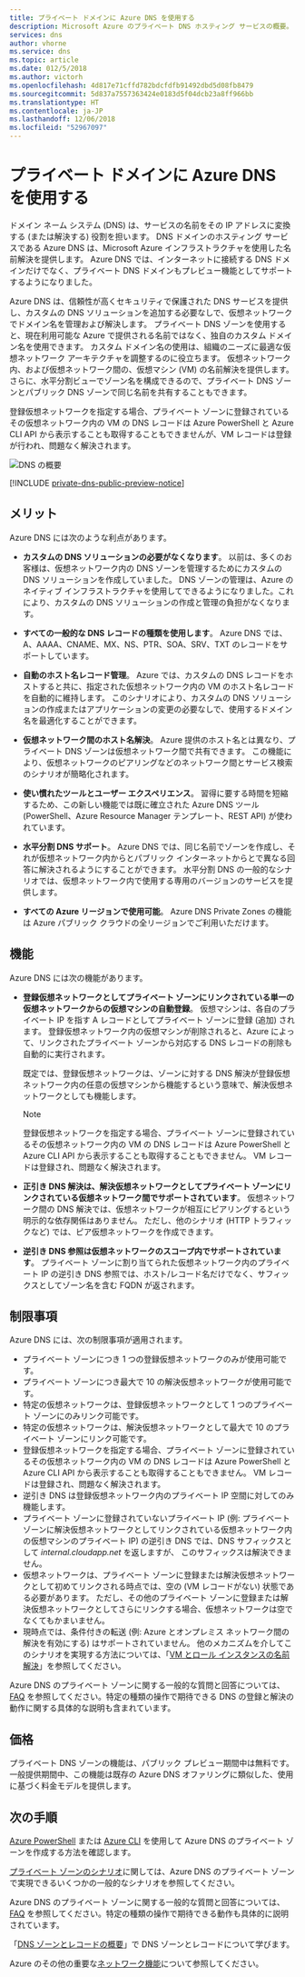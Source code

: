 ```yaml
---
title: プライベート ドメインに Azure DNS を使用する
description: Microsoft Azure のプライベート DNS ホスティング サービスの概要。
services: dns
author: vhorne
ms.service: dns
ms.topic: article
ms.date: 012/5/2018
ms.author: victorh
ms.openlocfilehash: 4d817e71cffd782bdcfdfb91492dbd5d08fb8479
ms.sourcegitcommit: 5d837a7557363424e0183d5f04dcb23a8ff966bb
ms.translationtype: HT
ms.contentlocale: ja-JP
ms.lasthandoff: 12/06/2018
ms.locfileid: "52967097"
---
```

# <a name="use-azure-dns-for-private-domains"></a>プライベート ドメインに Azure DNS を使用する

ドメイン ネーム システム (DNS) は、サービスの名前をその IP アドレスに変換する (または解決する) 役割を担います。 DNS ドメインのホスティング サービスである Azure DNS は、Microsoft Azure インフラストラクチャを使用した名前解決を提供します。 Azure DNS では、インターネットに接続する DNS ドメインだけでなく、プライベート DNS ドメインもプレビュー機能としてサポートするようになりました。

Azure DNS は、信頼性が高くセキュリティで保護された DNS サービスを提供し、カスタムの DNS ソリューションを追加する必要なしで、仮想ネットワークでドメイン名を管理および解決します。 プライベート DNS ゾーンを使用すると、現在利用可能な Azure で提供される名前ではなく、独自のカスタム ドメイン名を使用できます。 カスタム ドメイン名の使用は、組織のニーズに最適な仮想ネットワーク アーキテクチャを調整するのに役立ちます。 仮想ネットワーク内、および仮想ネットワーク間の、仮想マシン (VM) の名前解決を提供します。 さらに、水平分割ビューでゾーン名を構成できるので、プライベート DNS ゾーンとパブリック DNS ゾーンで同じ名前を共有することもできます。

登録仮想ネットワークを指定する場合、プライベート ゾーンに登録されているその仮想ネットワーク内の VM の DNS レコードは Azure PowerShell と Azure CLI API から表示することも取得することもできませんが、VM レコードは登録が行われ、問題なく解決されます。

![DNS の概要](./media/private-dns-overview/scenario.png)

[!INCLUDE [private-dns-public-preview-notice](../../includes/private-dns-public-preview-notice.md)]

## <a name="benefits"></a>メリット

Azure DNS には次のような利点があります。

* **カスタムの DNS ソリューションの必要がなくなります**。 以前は、多くのお客様は、仮想ネットワーク内の DNS ゾーンを管理するためにカスタムの DNS ソリューションを作成していました。 DNS ゾーンの管理は、Azure のネイティブ インフラストラクチャを使用してできるようになりました。これにより、カスタムの DNS ソリューションの作成と管理の負担がなくなります。

* **すべての一般的な DNS レコードの種類を使用します**。 Azure DNS では、A、AAAA、CNAME、MX、NS、PTR、SOA、SRV、TXT のレコードをサポートしています。

* **自動のホスト名レコード管理**。 Azure では、カスタムの DNS レコードをホストすると共に、指定された仮想ネットワーク内の VM のホスト名レコードを自動的に維持します。 このシナリオにより、カスタムの DNS ソリューションの作成またはアプリケーションの変更の必要なしで、使用するドメイン名を最適化することができます。

* **仮想ネットワーク間のホスト名解決**。 Azure 提供のホスト名とは異なり、プライベート DNS ゾーンは仮想ネットワーク間で共有できます。 この機能により、仮想ネットワークのピアリングなどのネットワーク間とサービス検索のシナリオが簡略化されます。

* **使い慣れたツールとユーザー エクスペリエンス**。 習得に要する時間を短縮するため、この新しい機能では既に確立された Azure DNS ツール (PowerShell、Azure Resource Manager テンプレート、REST API) が使われています。

* **水平分割 DNS サポート**。 Azure DNS では、同じ名前でゾーンを作成し、それが仮想ネットワーク内からとパブリック インターネットからとで異なる回答に解決されるようにすることができます。 水平分割 DNS の一般的なシナリオでは、仮想ネットワーク内で使用する専用のバージョンのサービスを提供します。

* **すべての Azure リージョンで使用可能**。 Azure DNS Private Zones の機能は Azure パブリック クラウドの全リージョンでご利用いただけます。

## <a name="capabilities"></a>機能

Azure DNS には次の機能があります。

* **登録仮想ネットワークとしてプライベート ゾーンにリンクされている単一の仮想ネットワークからの仮想マシンの自動登録**。 仮想マシンは、各自のプライベート IP を指す A レコードとしてプライベート ゾーンに登録 (追加) されます。 登録仮想ネットワーク内の仮想マシンが削除されると、Azure によって、リンクされたプライベート ゾーンから対応する DNS レコードの削除も自動的に実行されます。 

  既定では、登録仮想ネットワークは、ゾーンに対する DNS 解決が登録仮想ネットワーク内の任意の仮想マシンから機能するという意味で、解決仮想ネットワークとしても機能します。

  > [!NOTE]
  > 登録仮想ネットワークを指定する場合、プライベート ゾーンに登録されているその仮想ネットワーク内の VM の DNS レコードは Azure PowerShell と Azure CLI API から表示することも取得することもできません。 VM レコードは登録され、問題なく解決されます。

* **正引き DNS 解決は、解決仮想ネットワークとしてプライベート ゾーンにリンクされている仮想ネットワーク間でサポートされています**。 仮想ネットワーク間の DNS 解決では、仮想ネットワークが相互にピアリングするという明示的な依存関係はありません。 ただし、他のシナリオ (HTTP トラフィックなど) では、ピア仮想ネットワークを作成できます。

* **逆引き DNS 参照は仮想ネットワークのスコープ内でサポートされています**。 プライベート ゾーンに割り当てられた仮想ネットワーク内のプライベート IP の逆引き DNS 参照では、ホスト/レコード名だけでなく、サフィックスとしてゾーン名を含む FQDN が返されます。

## <a name="limitations"></a>制限事項

Azure DNS には、次の制限事項が適用されます。

* プライベート ゾーンにつき 1 つの登録仮想ネットワークのみが使用可能です。
* プライベート ゾーンにつき最大で 10 の解決仮想ネットワークが使用可能です。
* 特定の仮想ネットワークは、登録仮想ネットワークとして 1 つのプライベート ゾーンにのみリンク可能です。
* 特定の仮想ネットワークは、解決仮想ネットワークとして最大で 10 のプライベート ゾーンにリンク可能です。
* 登録仮想ネットワークを指定する場合、プライベート ゾーンに登録されているその仮想ネットワーク内の VM の DNS レコードは Azure PowerShell と Azure CLI API から表示することも取得することもできません。 VM レコードは登録され、問題なく解決されます。
* 逆引き DNS は登録仮想ネットワーク内のプライベート IP 空間に対してのみ機能します。
* プライベート ゾーンに登録されていないプライベート IP (例: プライベート ゾーンに解決仮想ネットワークとしてリンクされている仮想ネットワーク内の仮想マシンのプライベート IP) の逆引き DNS では、DNS サフィックスとして *internal.cloudapp.net* を返しますが、 このサフィックスは解決できません。
* 仮想ネットワークは、プライベート ゾーンに登録または解決仮想ネットワークとして初めてリンクされる時点では、空の (VM レコードがない) 状態である必要があります。 ただし、その他のプライベート ゾーンに登録または解決仮想ネットワークとしてさらにリンクする場合、仮想ネットワークは空でなくてもかまいません。
* 現時点では、条件付きの転送 (例: Azure とオンプレミス ネットワーク間の解決を有効にする) はサポートされていません。 他のメカニズムを介してこのシナリオを実現する方法については、「[VM とロール インスタンスの名前解決](../virtual-network/virtual-networks-name-resolution-for-vms-and-role-instances.md)」を参照してください。

Azure DNS のプライベート ゾーンに関する一般的な質問と回答については、[FAQ](./dns-faq.md#private-dns) を参照してください。特定の種類の操作で期待できる DNS の登録と解決の動作に関する具体的な説明も含まれています。  

## <a name="pricing"></a>価格

プライベート DNS ゾーンの機能は、パブリック プレビュー期間中は無料です。 一般提供期間中、この機能は既存の Azure DNS オファリングに類似した、使用に基づく料金モデルを提供します。 

## <a name="next-steps"></a>次の手順

[Azure PowerShell](./private-dns-getstarted-powershell.md) または [Azure CLI](./private-dns-getstarted-cli.md) を使用して Azure DNS のプライベート ゾーンを作成する方法を確認します。

[プライベート ゾーンのシナリオ](./private-dns-scenarios.md)に関しては、Azure DNS のプライベート ゾーンで実現できるいくつかの一般的なシナリオを参照してください。

Azure DNS のプライベート ゾーンに関する一般的な質問と回答については、[FAQ](./dns-faq.md#private-dns) を参照してください。特定の種類の操作で期待できる動作も具体的に説明されています。 

「[DNS ゾーンとレコードの概要](dns-zones-records.md)」で DNS ゾーンとレコードについて学びます。

Azure のその他の重要な[ネットワーク機能](../networking/networking-overview.md)について参照してください。
